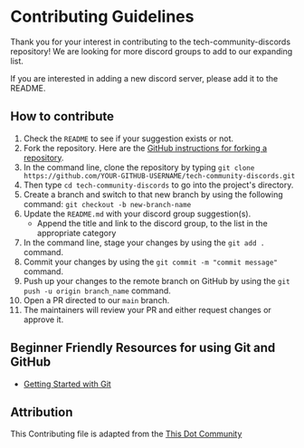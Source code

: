 # Contributing Guidelines

Thank you for your interest in contributing to the
tech-community-discords repository! We are looking for more
discord groups to add to our expanding list.

If you are interested in adding a new discord server, please
add it to the README.

## How to contribute

1. Check the `README` to see if your suggestion exists or
   not.
2. Fork the repository. Here are the
   [GitHub instructions for forking a repository](https://docs.github.com/en/get-started/quickstart/fork-a-repo).
3. In the command line, clone the repository by typing
   `git clone https://github.com/YOUR-GITHUB-USERNAME/tech-community-discords.git`
4. Then type `cd tech-community-discords` to go into the
   project's directory.
5. Create a branch and switch to that new branch by using
   the following command: `git checkout -b new-branch-name`
6. Update the `README.md` with your discord group
   suggestion(s).
   - Append the title and link to the discord group, to the
     list in the appropriate category
7. In the command line, stage your changes by using the
   `git add .` command.
8. Commit your changes by using the
   `git commit -m "commit message"` command.
9. Push up your changes to the remote branch on GitHub by
   using the `git push -u origin branch_name` command.
10. Open a PR directed to our `main` branch.
11. The maintainers will review your PR and either request
    changes or approve it.

## Beginner Friendly Resources for using Git and GitHub

- [Getting Started with Git](https://www.thisdot.co/blog/getting-started-with-git)

## Attribution

This Contributing file is adapted from the
[This Dot Community](https://github.com/thisdot/tech-community-slacks/blob/master/CONTRIBUTING.md)
